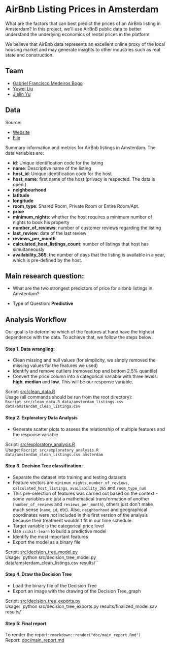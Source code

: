 # AirBnb Listing Prices in Amsterdam

What are the factors that can best predict the prices of an AirBnb listing in Amsterdam? In this project, we'll use AirBnB public data to better understand the underlying economics of rental prices in the platform.

We believe that AirBnb data represents an excellent online proxy of the local housing market and may generate insights to other industries such as real state and construction.

## Team

- [Gabriel Francisco Medeiros Bogo](www.github.com/GabrielBogo)
- [Yuwei Liu](https://github.com/liuyuwei169)
- [Jielin Yu](https://github.com/jielinyu)

## Data

Source:
* [Website](http://insideairbnb.com/get-the-data.html)  
* [File](http://data.insideairbnb.com/the-netherlands/north-holland/amsterdam/2018-10-05/visualisations/listings.csv)

Summary information and metrics for AirBnb listings in Amsterdam. The data variables are:  
* **id**: Unique identification code for the listing
* **name**: Descriptive name of the listing
* **host_id**: Unique identification code for the host
* **host_name**: first name of the host (privacy is respected. The data is open.)
* **neighbourhood**
* **latitude**
* **longitude**
* **room_type**: Shared Room, Private Room or Entire Room/Apt.
* **price**
* **minimum_nights**: whether the host requires a minimum number of nights to book his property
* **number_of_reviews**: number of customer reviews regarding the listing
* **last_review**: date of the last review
* **reviews_per_month**
* **calculated_host_listings_count**: number of listings that host has simultaneously
* **availability_365**: the number of days that the listing is available in a year, which is pre-defined by the host.

## Main research question:

- What are the two strongest predictors of price for airbnb listings in Amsterdam?

- Type of Question: **Predictive**


## Analysis Workflow

Our goal is to determine which of the features at hand have the highest
dependence with the data. To achieve that, we follow the steps below:

#### Step 1. Data wrangling:

- Clean missing and null values (for simplicity, we simply removed the
missing values for the features we used)
- Identify and remove outliers (removed top and bottom 2.5% quantile)
- Convert the price column into a categorical variable with three
levels: **high**, **median** and **low**. This will be our response variable.

Script: [src/clean_data.R](src/clean_data.R)  
Usage (all commands should be run from the root directory):  
`Rscript src/clean_data.R data/amsterdam_listings.csv data/amsterdam_clean_listings.csv`

#### Step 2. Exploratory Data Analysis

- Generate scatter plots to assess the relationship of multiple features and
the response variable

Script: [src/exploratory_analysis.R](src/exploratory_analysis.R)  
Usage:
`Rscript src/exploratory_analysis.R data/amsterdam_clean_listings.csv amsterdam`

#### Step 3. Decision Tree classification:

- Separate the dataset into training and testing datasets
- Feature vectors are `minimum_nights`, `number_of_reviews`, `calculated_host_listings`, `availability_365` and `room_type_num`
- This pre-selection of features was carried out based on the context - some
variables are just a mathematical transformation of another (`number_of_reviews` and `reviews_per_month`), others just don't make much sense (`name`, `id`, etc). Also, `neighborhood`
and geographical coordinates were not included in this first version of the analysis
because their treatment wouldn't fit in our time schedule.
- Target variable is the categorical price level
- Use `scikit-learn` to build a predictive model
- Identify the most important features
- Export the model as a binary file

Script: [src/decision_tree_model.py](src/decision_tree_model.py)  
Usage:
`python src/decision_tree_model.py data/amsterdam_clean_listings.csv results/``

#### Step 4. Draw the Decision Tree

- Load the binary file of the Decision Tree
- Export an image with the drawing of the Decision Tree_graph

Script: [src/decision_tree_exports.py](src/decision_tree_exports.py)  
Usage:
`python src/decision_tree_exports.py results/finalized_model.sav results/``

#### Step 5: Final report

To render the report:
`rmarkdown::render("doc/main_report.Rmd")`  
Report: [doc/main_report.md](doc/main_report.md)
